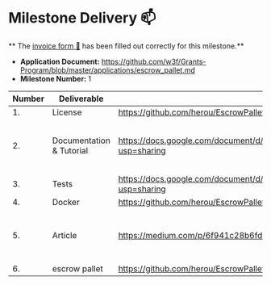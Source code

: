 # Milestone Delivery :mailbox:

**
The [invoice form :pencil:](https://docs.google.com/forms/d/e/1FAIpQLSfmNYaoCgrxyhzgoKQ0ynQvnNRoTmgApz9NrMp-hd8mhIiO0A/viewform)
has been filled out correctly for this milestone.**

- **Application Document:** https://github.com/w3f/Grants-Program/blob/master/applications/escrow_pallet.md
- **Milestone Number:** 1

| Number | Deliverable              | Link                                                                                             | Notes                                                                                                                                                    |
| ------ | ------------------------ | ------------------------------------------------------------------------------------------------ | -------------------------------------------------------------------------------------------------------------------------------------------------------- |
| 1.     | License                  | https://github.com/herou/EscrowPallet/blob/eljo-prifti/escrow/LICENSE                            | Apache                                                                                                                                                   |
| 2.     | Documentation & Tutorial | https://docs.google.com/document/d/1XpxfrG6Qd9AHJ7OUVv3L3D6ZcEyizGh68w7yZxN3p_A/edit?usp=sharing | The inline documentation is the lib.rs files of [escrow-pallet](https://github.com/herou/EscrowPallet/blob/eljo-prifti/escrow/pallets/escrow/src/lib.rs) |
| 3.     | Tests                    | https://docs.google.com/document/d/1XpxfrG6Qd9AHJ7OUVv3L3D6ZcEyizGh68w7yZxN3p_A/edit?usp=sharing |                                                                                                                                                          |
| 4.     | Docker                   | https://github.com/herou/EscrowPallet/blob/eljo-prifti/escrow/docker-compose.yml                 |                                                                                                                                                          |
| 5.     | Article                  | https://medium.com/p/6f941c28b6fd/edit                                                           | The article will be published once the milestone is approved                                                                                             |
| 6.     | escrow pallet            | https://github.com/herou/EscrowPallet/tree/eljo-prifti/escrow                                    |                                                                                                                                                          |
